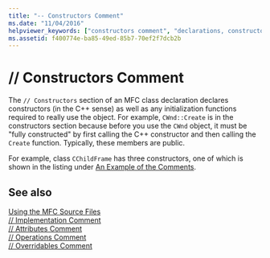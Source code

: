 ```yaml
---
title: "-- Constructors Comment"
ms.date: "11/04/2016"
helpviewer_keywords: ["constructors comment", "declarations, constructors", "MFC source files, Constructors comment", "declaring constructors, code comments", "comments, MFC", "comments, constructors comment", "constructors [MFC], declaring", "instance constructors, code comments"]
ms.assetid: f400774e-ba85-49ed-85b7-70ef2f7dcb2b
---
```

# // Constructors Comment

The `// Constructors` section of an MFC class declaration declares constructors (in the C++ sense) as well as any initialization functions required to really use the object. For example, `CWnd::Create` is in the constructors section because before you use the `CWnd` object, it must be "fully constructed" by first calling the C++ constructor and then calling the `Create` function. Typically, these members are public.

For example, class `CChildFrame` has three constructors, one of which is shown in the listing under [An Example of the Comments](../mfc/an-example-of-the-comments.md).

## See also

[Using the MFC Source Files](../mfc/using-the-mfc-source-files.md)<br/>
[// Implementation Comment](../mfc/decrement-implementation-comment.md)<br/>
[// Attributes Comment](../mfc/decrement-attributes-comment.md)<br/>
[// Operations Comment](../mfc/decrement-operations-comment.md)<br/>
[// Overridables Comment](../mfc/decrement-overridables-comment.md)
